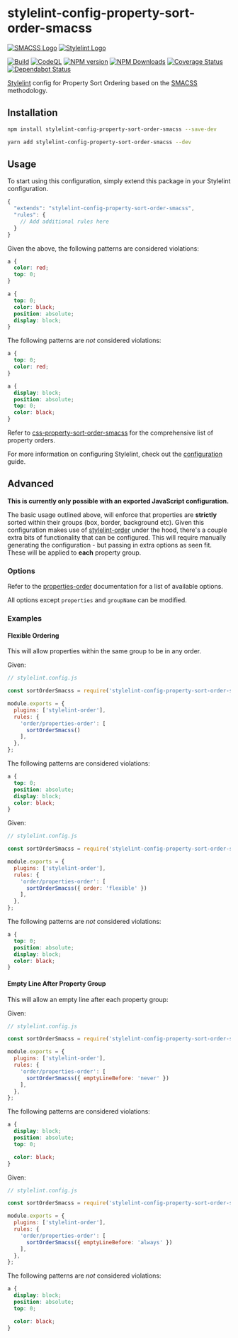 # stylelint-config-property-sort-order-smacss

[![SMACSS Logo](https://user-images.githubusercontent.com/4007311/81406794-25fdbe00-9132-11ea-8e5d-dba7d3f3915e.png)](http://smacss.com)
[![Stylelint Logo](https://user-images.githubusercontent.com/4007311/81406797-272eeb00-9132-11ea-8b7d-cf84bece72a6.png)](https://github.com/stylelint/stylelint)

[![Build](https://github.com/cahamilton/stylelint-config-property-sort-order-smacss/actions/workflows/build.yml/badge.svg)](https://github.com/cahamilton/stylelint-config-property-sort-order-smacss/actions/workflows/build.yml)
[![CodeQL](https://github.com/cahamilton/stylelint-config-property-sort-order-smacss/actions/workflows/codeql-analysis.yml/badge.svg)](https://github.com/cahamilton/stylelint-config-property-sort-order-smacss/actions/workflows/codeql-analysis.yml)
[![NPM version](https://img.shields.io/npm/v/stylelint-config-property-sort-order-smacss.svg)](https://www.npmjs.org/package/stylelint-config-property-sort-order-smacss)
[![NPM Downloads](https://img.shields.io/npm/dm/stylelint-config-property-sort-order-smacss.svg)](https://www.npmjs.org/package/stylelint-config-property-sort-order-smacss)
[![Coverage Status](https://coveralls.io/repos/github/cahamilton/stylelint-config-property-sort-order-smacss/badge.svg?branch=master)](https://coveralls.io/github/cahamilton/stylelint-config-property-sort-order-smacss?branch=master)
[![Dependabot Status](https://api.dependabot.com/badges/status?host=github&repo=cahamilton/stylelint-config-property-sort-order-smacss)](https://dependabot.com)

[Stylelint](https://github.com/stylelint/stylelint) config for Property Sort Ordering based on the [SMACSS](http://smacss.com) methodology.


## Installation

```bash
npm install stylelint-config-property-sort-order-smacss --save-dev
```

```bash
yarn add stylelint-config-property-sort-order-smacss --dev
```

## Usage

To start using this configuration, simply extend this package in your Stylelint configuration.

```js
{
  "extends": "stylelint-config-property-sort-order-smacss",
  "rules": {
    // Add additional rules here
  }
}
```

Given the above, the following patterns are considered violations:

```css
a {
  color: red;
  top: 0;
}
```

```css
a {
  top: 0;
  color: black;
  position: absolute;
  display: block;
}
```

The following patterns are _not_ considered violations:

```css
a {
  top: 0;
  color: red;
}
```

```css
a {
  display: block;
  position: absolute;
  top: 0;
  color: black;
}
```

Refer to [css-property-sort-order-smacss](https://github.com/cahamilton/css-property-sort-order-smacss/blob/v2.1.3/index.js) for the comprehensive list of property orders.

For more information on configuring Stylelint, check out the [configuration](https://github.com/stylelint/stylelint/blob/13.3.3/docs/user-guide/configure.md) guide.

## Advanced

**This is currently only possible with an exported JavaScript configuration.**

The basic usage outlined above, will enforce that properties are **strictly** sorted within their groups (box, border, background etc). Given this configuration makes use of [stylelint-order](https://github.com/hudochenkov/stylelint-order/tree/4.0.0) under the hood, there's a couple extra bits of functionality that can be configured. This will require manually generating the configuration - but passing in extra options as seen fit. These will be applied to **each** property group.

### Options

Refer to the [properties-order](https://github.com/hudochenkov/stylelint-order/blob/4.0.0/rules/properties-order/README.md#options) documentation for a list of available options.

All options except `properties` and `groupName` can be modified.

### Examples

#### Flexible Ordering

This will allow properties within the same group to be in any order.

Given:

```js
// stylelint.config.js

const sortOrderSmacss = require('stylelint-config-property-sort-order-smacss/generate');

module.exports = {
  plugins: ['stylelint-order'],
  rules: {
    'order/properties-order': [
      sortOrderSmacss()
    ],
  },
};
```

The following patterns are considered violations:

```css
a {
  top: 0;
  position: absolute;
  display: block;
  color: black;
}
```

Given:

```js
// stylelint.config.js

const sortOrderSmacss = require('stylelint-config-property-sort-order-smacss/generate');

module.exports = {
  plugins: ['stylelint-order'],
  rules: {
    'order/properties-order': [
      sortOrderSmacss({ order: 'flexible' })
    ],
  },
};
```

The following patterns are _not_ considered violations:

```css
a {
  top: 0;
  position: absolute;
  display: block;
  color: black;
}
```

#### Empty Line After Property Group

This will allow an empty line after each property group:

Given:

```js
// stylelint.config.js

const sortOrderSmacss = require('stylelint-config-property-sort-order-smacss/generate');

module.exports = {
  plugins: ['stylelint-order'],
  rules: {
    'order/properties-order': [
      sortOrderSmacss({ emptyLineBefore: 'never' })
    ],
  },
};
```

The following patterns are considered violations:

```css
a {
  display: block;
  position: absolute;
  top: 0;

  color: black;
}
```

Given:

```js
// stylelint.config.js

const sortOrderSmacss = require('stylelint-config-property-sort-order-smacss/generate');

module.exports = {
  plugins: ['stylelint-order'],
  rules: {
    'order/properties-order': [
      sortOrderSmacss({ emptyLineBefore: 'always' })
    ],
  },
};
```

The following patterns are _not_ considered violations:

```css
a {
  display: block;
  position: absolute;
  top: 0;

  color: black;
}
```
